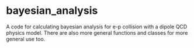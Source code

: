# bayesian_analysis
 A code for calculating bayesian analysis for e-p collision with a dipole QCD physics model. There are also more general functions and classes for more general use too.
